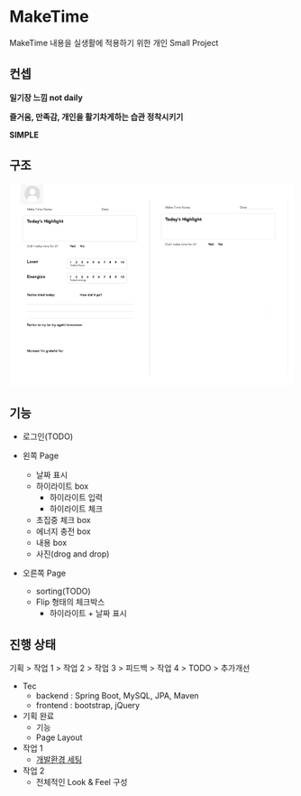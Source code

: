# MakeTime

MakeTime 내용을 실생활에 적용하기 위한 개인 Small Project

## 컨셉

**일기장 느낌 not daily**  

**즐거움, 만족감, 개인을 활기차게하는 습관 정착시키기**  

**SIMPLE**

## 구조

![Base 골격](https://github.com/bluewow/makeTime/blob/master/assets/layout.png)

## 기능 
- 로그인(TODO)
- 왼쪽 Page
	- 날짜 표시
	- 하이라이트 box
		- 하이라이트 입력
		- 하이라이트 체크
	- 초집중 체크 box
	- 에너지 충전 box
	- 내용 box
	- 사진(drog and drop)

- 오른쪽 Page
	- sorting(TODO)
	- Flip 형태의 체크박스
		- 하이라이트 + 날짜 표시

## 진행 상태

기획 > 작업 1 > 작업 2 > 작업 3 > 피드백 > 작업 4 > TODO > 추가개선

- Tec
	- backend : Spring Boot, MySQL, JPA, Maven
	- frontend : bootstrap, jQuery
- 기획 완료
	- 기능
	- Page Layout
- 작업 1 
	- [개발환경 세팅](https://github.com/bluewow/makeTime/blob/master/contents/setting.md.md)
- 작업 2
	- 전체적인 Look & Feel 구성

<!--stackedit_data:
eyJoaXN0b3J5IjpbNTIzMDIwNjUzLDE1NzM2MzAwMzgsMTg4Nz
c3NjE4MSwxNDExMzg4MTQ0LC0xMjQ4MDEwOTQ5LDIwODYxNjk2
MTJdfQ==
-->
